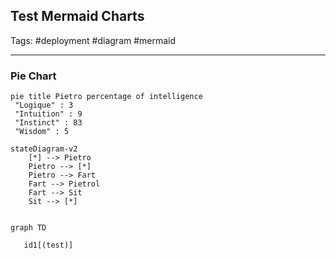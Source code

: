 ## Test Mermaid Charts

Tags: #deployment #diagram #mermaid 

----


### Pie Chart

``` mermaid
pie title Pietro percentage of intelligence
 "Logique" : 3
 "Intuition" : 9
 "Instinct" : 83
 "Wisdom" : 5
```

``` mermaid
stateDiagram-v2
    [*] --> Pietro
    Pietro --> [*]
    Pietro --> Fart
    Fart --> Pietrol
    Fart --> Sit
    Sit --> [*]
```
    
```mermaid

graph TD

   id1[(test)]
   
```
    